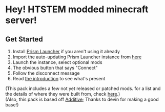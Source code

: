 # Hey! HTSTEM modded minecraft server! 

## Get Started

1. Install [Prism Launcher](https://prismlauncher.org/) if you aren't using it already
1. Import the auto-updating Prism Launcher instance from [here](https://github.com/vgskye/htstempack/releases/download/dummy/htstem_modded_smp.zip)
1. Launch the instance, select optional mods
1. The obvious button that says "Connect"
1. Follow the disconnect message
1. Read [the introduction](FEATURES.md) to see what's present

(This pack includes a few not yet released or patched mods. for a list and the details of where they were built from, check [here](SOURCES.md).)  
(Also, this pack is based off [Additive](https://modrinth.com/modpack/additive); Thanks to devin for making a good base!)